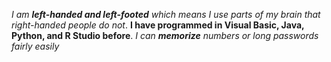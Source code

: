 *I am **left-handed and left-footed** which means I use parts of my brain that right-handed people do not*.
__I have programmed in Visual Basic, Java, Python, and R Studio before__.
*I can __memorize__ numbers or long passwords fairly easily*
